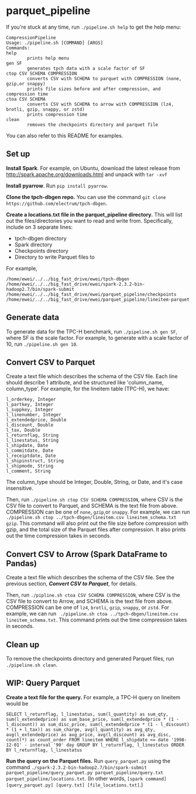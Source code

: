 # parquet_pipeline

If you're stuck at any time, run ```./pipeline.sh help``` to get the help menu:

```
CompressionPipeline
Usage: ./pipeline.sh [COMMAND] [ARGS]
Commands:
help
        prints help menu
gen SF
        generates tpch data with a scale factor of SF
ctop CSV SCHEMA COMPRESSION
        converts CSV with SCHEMA to parquet with COMPRESSION (none, gzip,or snappy)
        prints file sizes before and after compression, and compression time
ctoa CSV SCHEMA
        converts CSV with SCHEMA to arrow with COMPRESSION (lz4, brotli, gzip, snappy, or zstd)
        prints compression time
clean
        removes the checkpoints directory and parquet file
```

You can also refer to this README for examples. 

## Set up

**Install Spark**. For example, on Ubuntu, download the latest release from http://spark.apache.org/downloads.html and unpack with ```tar -xvf```

**Install pyarrow**. Run ```pip install pyarrow```. 

**Clone the tpch-dbgen repo.** You can use the command ```git clone https://github.com/electrum/tpch-dbgen```. 

**Create a locations.txt file in the parquet_pipeline directory.**  This will list out the files/directories you want to read and write from. Specifically, include on 3 separate lines:
- tpch-dbgen directory
- Spark directory 
- Checkpoints directory
- Directory to write Parquet files to

For example, 

```
/home/ewei/../../big_fast_drive/ewei/tpch-dbgen
/home/ewei/../../big_fast_drive/ewei/spark-2.3.2-bin-hadoop2.7/bin/spark-submit
/home/ewei/../../big_fast_drive/ewei/parquet_pipeline/checkpoints
/home/ewei/../../big_fast_drive/ewei/parquet_pipeline/lineitem-parquet
```

##  Generate data 

To generate data for the TPC-H benchmark, run ```./pipeline.sh gen SF```, where SF is the scale factor. For example, to generate with a scale factor of 10, run ```./pipeline.sh gen 10```. 

## Convert CSV to Parquet

Create a text file which describes the schema of the CSV file. Each line should describe 1 attribute, and be structured like 'column_name, column_type'. For example, for the lineitem table (TPC-H), we have:

```
l_orderkey, Integer
l_partkey, Integer
l_suppkey, Integer
l_linenumber, Integer
l_extendedprice, Double
l_discount, Double
l_tax, Double
l_returnflag, String
l_linestatus, String
l_shipdate, Date
l_commitdate, Date
l_receiptdate, Date
l_shipinstruct, String
l_shipmode, String
l_comment, String
```

The column_type should be Integer, Double, String, or Date, and it's case insensitive.

Then, run ```./pipeline.sh ctop CSV SCHEMA COMPRESSION```, where CSV is the CSV file to convert to Parquet, and SCHEMA is the text file from above. COMPRESSION can be one of ```none```, ```gzip```,or ```snappy```. For example, we can run ```./pipeline.sh ctop ../tpch-dbgen/lineitem.csv lineitem_schema.txt gzip```. This command will also print out the file size before compression with gzip, and the total size of the Parquet files after compression. It also prints out the time compression takes in seconds.

## Convert CSV to Arrow (Spark DataFrame to Pandas) 

Create a text file which describes the schema of the CSV file. See the previous section, ***Convert CSV to Parquet***, for details. 

Then, run ```./pipline.sh ctoa CSV SCHEMA COMPRESSION```, where CSV is the CSV file to convert to Arrow, and SCHEMA is the text file from above. COMPRESSION can be one of ```lz4```, ```brotli```, ```gzip```, ```snappy```, or ```zstd```. For example, we can run ``` ./pipeline.sh ctoa ../tpch-dbgen/lineitem.csv lineitem_schema.txt```. This command prints out the time compression takes in seconds. 

## Clean up
To remove the checkpoints directory and generated Parquet files, run ```./pipeline.sh clean```. 

## WIP: Query Parquet 

**Create a text file for the query.** For example, a TPC-H query on lineitem would be
```
SELECT l_returnflag, l_linestatus, sum(l_quantity) as sum_qty, sum(l_extendedprice) as sum_base_price, sum(l_extendedprice * (1 - l_discount)) as sum_disc_price, sum(l_extendedprice * (1 - l_discount) * (1 + l_tax)) as sum_charge, avg(l_quantity) as avg_qty, avg(l_extendedprice) as avg_price, avg(l_discount) as avg_disc, count(*) as count_order FROM lineitem WHERE l_shipdate <= date '1998-12-01' - interval '90' day GROUP BY l_returnflag, l_linestatus ORDER BY l_returnflag, l_linestatus
```

**Run the query on the Parquet files.** Run ```query_parquet.py``` using the command ```./spark-2.3.2-bin-hadoop2.7/bin/spark-submit parquet_pipeline/query_parquet.py parquet_pipeline/query.txt parquet_pipeline/locations.txt```. (In other words, ```[spark command] [query_parquet.py] [query.txt] [file_locations.txt]```.) 
